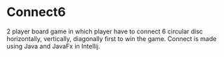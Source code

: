 # Connect6
2 player board game in which player have to connect 6 circular disc horizontally, vertically, diagonally first to win the game.
Connect is made using Java and JavaFx in Intellij.

